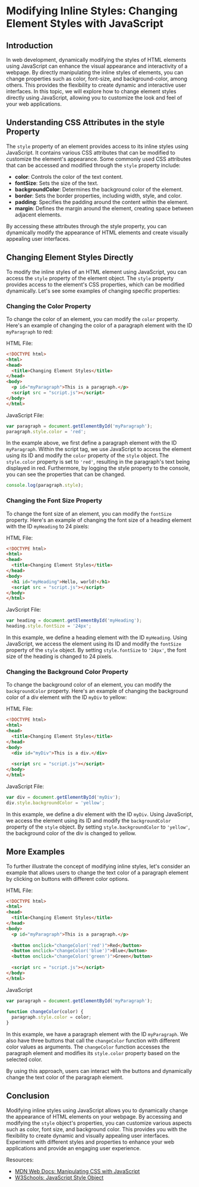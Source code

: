 # Modifying Inline Styles: Changing Element Styles with JavaScript

## Introduction

In web development, dynamically modifying the styles of HTML elements using JavaScript can enhance the visual appearance and interactivity of a webpage. By directly manipulating the inline styles of elements, you can change properties such as color, font-size, and background-color, among others. This provides the flexibility to create dynamic and interactive user interfaces. In this topic, we will explore how to change element styles directly using JavaScript, allowing you to customize the look and feel of your web applications.

## Understanding CSS Attributes in the style Property
The `style` property of an element provides access to its inline styles using JavaScript. It contains various CSS attributes that can be modified to customize the element's appearance. Some commonly used CSS attributes that can be accessed and modified through the `style` property include:

  - **color**: Controls the color of the text content.
  - **fontSize**: Sets the size of the text.
  - **backgroundColor**: Determines the background color of the element.
  - **border**: Sets the border properties, including width, style, and color.
  - **padding**: Specifies the padding around the content within the element.
  - **margin**: Defines the margin around the element, creating space between adjacent elements.

By accessing these attributes through the style property, you can dynamically modify the appearance of HTML elements and create visually appealing user interfaces.  

## Changing Element Styles Directly

To modify the inline styles of an HTML element using JavaScript, you can access the `style` property of the element object. The `style` property provides access to the element's CSS properties, which can be modified dynamically. Let's see some examples of changing specific properties:

### Changing the Color Property

To change the color of an element, you can modify the `color` property. Here's an example of changing the color of a paragraph element with the ID `myParagraph` to red:

HTML File:
```html
<!DOCTYPE html>
<html>
<head>
  <title>Changing Element Styles</title>
</head>
<body>
  <p id="myParagraph">This is a paragraph.</p>
  <script src = "script.js"></script>
</body>
</html>
```

JavaScript File:
```javascript
var paragraph = document.getElementById('myParagraph');
paragraph.style.color = 'red';
```
In the example above, we first define a paragraph element with the ID `myParagraph`. Within the script tag, we use JavaScript to access the element using its ID and modify the `color` property of the `style` object. The `style.color` property is set to `'red'`, resulting in the paragraph's text being displayed in red. Furthermore, by logging the style property to the console, you can see the properties that can be changed.

```javascript
console.log(paragraph.style);
```

### Changing the Font Size Property

To change the font size of an element, you can modify the `fontSize` property. Here's an example of changing the font size of a heading element with the ID `myHeading` to 24 pixels:

HTML File:
```html
<!DOCTYPE html>
<html>
<head>
  <title>Changing Element Styles</title>
</head>
<body>
  <h1 id="myHeading">Hello, world!</h1>
  <script src = "script.js"></script>
</body>
</html>
```

JavScript File:
```javascript
var heading = document.getElementById('myHeading');
heading.style.fontSize = '24px';
```
In this example, we define a heading element with the ID `myHeading`. Using JavaScript, we access the element using its ID and modify the `fontSize` property of the `style` object. By setting `style.fontSize` to `'24px'`, the font size of the heading is changed to 24 pixels.

### Changing the Background Color Property

To change the background color of an element, you can modify the `backgroundColor` property. Here's an example of changing the background color of a div element with the ID `myDiv` to yellow:

HTML File:
```html
<!DOCTYPE html>
<html>
<head>
  <title>Changing Element Styles</title>
</head>
<body>
  <div id="myDiv">This is a div.</div>
  
  <script src = "script.js"></script>
</body>
</html>
```

JavaScript File:
```javascript
var div = document.getElementById('myDiv');
div.style.backgroundColor = 'yellow';
```

In this example, we define a div element with the ID `myDiv`. Using JavaScript, we access the element using its ID and modify the `backgroundColor` property of the `style` object. By setting `style.backgroundColor` to `'yellow'`, the background color of the div is changed to yellow.

## More Examples

To further illustrate the concept of modifying inline styles, let's consider an example that allows users to change the text color of a paragraph element by clicking on buttons with different color options.

HTML File:
```html
<!DOCTYPE html>
<html>
<head>
  <title>Changing Element Styles</title>
</head>
<body>
  <p id="myParagraph">This is a paragraph.</p>
  
  <button onclick="changeColor('red')">Red</button>
  <button onclick="changeColor('blue')">Blue</button>
  <button onclick="changeColor('green')">Green</button>
  
  <script src = "script.js"></script>
</body>
</html>
```

JavaScript
```javascript
var paragraph = document.getElementById('myParagraph');
    
function changeColor(color) {
  paragraph.style.color = color;
}
```
In this example, we have a paragraph element with the ID `myParagraph`. We also have three buttons that call the `changeColor` function with different color values as arguments. The `changeColor` function accesses the paragraph element and modifies its `style.color` property based on the selected color.

By using this approach, users can interact with the buttons and dynamically change the text color of the paragraph element.

## Conclusion

Modifying inline styles using JavaScript allows you to dynamically change the appearance of HTML elements on your webpage. By accessing and modifying the `style` object's properties, you can customize various aspects such as color, font size, and background color. This provides you with the flexibility to create dynamic and visually appealing user interfaces. Experiment with different styles and properties to enhance your web applications and provide an engaging user experience.

Resources:
- [MDN Web Docs: Manipulating CSS with JavaScript](https://developer.mozilla.org/en-US/docs/Learn/JavaScript/Client-side_web_APIs/Manipulating_documents)
- [W3Schools: JavaScript Style Object](https://www.w3schools.com/jsref/dom_obj_style.asp)